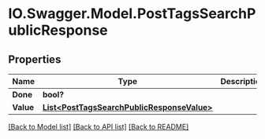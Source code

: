 # IO.Swagger.Model.PostTagsSearchPublicResponse
## Properties

Name | Type | Description | Notes
------------ | ------------- | ------------- | -------------
**Done** | **bool?** |  | [optional] 
**Value** | [**List&lt;PostTagsSearchPublicResponseValue&gt;**](PostTagsSearchPublicResponseValue.md) |  | [optional] 

[[Back to Model list]](../README.md#documentation-for-models) [[Back to API list]](../README.md#documentation-for-api-endpoints) [[Back to README]](../README.md)

